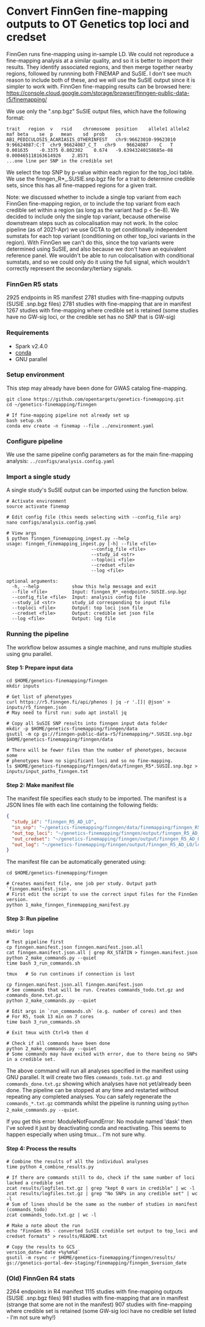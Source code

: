 Convert FinnGen fine-mapping outputs to OT Genetics top loci and credset
==========================================

FinnGen runs fine-mapping using in-sample LD. We could not reproduce a fine-mapping analysis at a similar quality, and so it is better to import their results.
They identify associated regions, and then merge together nearby regions, followed by runnning both FINEMAP and SuSIE. I don't see much reason to include both of these, and we will use the SuSIE output since it is simpler to work with.
FinnGen fine-mapping results can be browsed here:
https://console.cloud.google.com/storage/browser/finngen-public-data-r5/finemapping/

We use only the ".snp.bgz" SuSIE output files, which have the following format:
```
trait	region	v	rsid	chromosome	position	allele1	allele2	maf	beta	se	p	mean	sd	prob	cs
AB1_PEDICULOSIS_ACARIASIS_OTHERINFEST	chr9:96623010-99623010	9:96624087:C:T	chr9_96624087_C_T	chr9	96624087	C	T	0.001635	-0.3375	0.802302	0.674	-9.63943240158685e-08	0.000465118163614926	2.8571
...one line per SNP in the credible set
```

We select the top SNP by p-value within each region for the top_loci table.
We use the finngen_R*_<endpoint>.SUSIE.snp.bgz file for a trait to determine credible sets, since this has all fine-mapped regions for a given trait.

Note: we discussed whether to include a single top variant from each FinnGen fine-mapping region, or to include the top variant from each credible set within a region (as long as the variant had p < 5e-8). We decided to include only the single top variant, because otherwise downstream steps such as colocalisation may not work. In the coloc pipeline (as of 2021-Apr) we use GCTA to get conditionally independent sumstats for each top variant (conditioning on other top_loci variants in the region). With FinnGen we can't do this, since the top variants were determined using SuSIE, and also because we don't have an equivalent reference panel. We wouldn't be able to run colocalisation with conditional sumstats, and so we could only do it using the full signal, which wouldn't correctly represent the secondary/tertiary signals.

### FinnGen R5 stats
2925 endpoints in R5 manifest
2781 studies with fine-mapping outputs (SUSIE .snp.bgz files)
2781 studies with fine-mapping that are in manifest
1267 studies with fine-mapping where credible set is retained (some studies have no GW-sig loci, or the credible set has no SNP that is GW-sig)

### Requirements
- Spark v2.4.0
- [conda](https://conda.io/docs/)
- GNU parallel

### Setup environment
This step may already have been done for GWAS catalog fine-mapping.
```
git clone https://github.com/opentargets/genetics-finemapping.git
cd ~/genetics-finemapping/finngen

# If fine-mapping pipeline not already set up 
bash setup.sh
conda env create -n finemap --file ../environment.yaml
```

### Configure pipeline

We use the same pipeline config parameters as for the main fine-mapping analysis: `../configs/analysis.config.yaml`

### Import a single study

A single study's SuSIE output can be imported using the function below.

```
# Activate environment
source activate finemap

# Edit config file (this needs selecting with --config_file arg)
nano configs/analysis.config.yaml

# View args
$ python finngen_finemapping_ingest.py --help
usage: finngen_finemapping_ingest.py [-h] --file <file>
                               --config_file <file>
                               --study_id <str>
                               --toploci <file>
                               --credset <file>
                               --log <file>

optional arguments:
  -h, --help            show this help message and exit
  --file <file>         Input: finngen_R*_<endpoint>.SUSIE.snp.bgz
  --config_file <file>  Input: analysis config file
  --study_id <str>      study_id corresponding to input file
  --toploci <file>      Output: top loci json file
  --credset <file>      Output: credible set json file
  --log <file>          Output: log file
```

### Running the pipeline
The workflow below assumes a single machine, and runs multiple studies using gnu parallel.

#### Step 1: Prepare input data

```
cd $HOME/genetics-finemapping/finngen
mkdir inputs

# Get list of phenotypes
curl https://r5.finngen.fi/api/phenos | jq -r '.[]| @json' > inputs/r5_finngen.json
# May need to first run: sudo apt install jq

# Copy all SuSIE SNP results into finngen input data folder
mkdir -p $HOME/genetics-finemapping/finngen/data
gsutil -m cp gs://finngen-public-data-r5/finemapping/*.SUSIE.snp.bgz $HOME/genetics-finemapping/finngen/data

# There will be fewer files than the number of phenotypes, because some
# phenotypes have no significant loci and so no fine-mapping.
ls $HOME/genetics-finemapping/finngen/data/finngen_R5*.SUSIE.snp.bgz > inputs/input_paths_finngen.txt
```

#### Step 2: Make manifest file

The manifest file specifies each study to be imported. The manifest is a JSON lines file with each line containing the following fields:

```json
{
  "study_id": "finngen_R5_AD_LO",
  "in_snp": "~/genetics-finemapping/finngen/data/finemapping/finngen_R5_AD_LO.SUSIE.snp.bgz",
  "out_top_loci": "~/genetics-finemapping/finngen/output/finngen_R5_AD_LO/top_loci.json.gz",
  "out_credset": "~/genetics-finemapping/finngen/output/finngen_R5_AD_LO/credible_set.json.gz",
  "out_log": "~/genetics-finemapping/finngen/output/finngen_R5_AD_LO/logfile.txt",
}
```

The manifest file can be automatically generated using:

```
cd $HOME/genetics-finemapping/finngen

# Creates manifest file, one job per study. Output path `finngen.manifest.json`.
# First edit the script to use the correct input files for the FinnGen version.
python 1_make_finngen_finemapping_manifest.py
```

#### Step 3: Run pipeline

```
mkdir logs

# Test pipeline first
cp finngen.manifest.json finngen.manifest.json.all
cat finngen.manifest.json.all | grep RX_STATIN > finngen.manifest.json
python 2_make_commands.py --quiet
time bash 3_run_commands.sh

tmux   # So run continues if connection is lost

cp finngen.manifest.json.all finngen.manifest.json
# See commands that will be run. Creates commands_todo.txt.gz and commands_done.txt.gz.
python 2_make_commands.py --quiet

# Edit args in `run_commands.sh` (e.g. number of cores) and then
# For R5, took 13 min on 7 cores
time bash 3_run_commands.sh

# Exit tmux with Ctrl+b then d

# Check if all commands have been done
python 2_make_commands.py --quiet
# Some commands may have exited with error, due to there being no SNPs in a credible set.
```

The above command will run all analyses specified in the manifest using GNU parallel. It will create two files `commands_todo.txt.gz` and `commands_done.txt.gz` showing which analyses have not yet/already been done. The pipeline can be stopped at any time and restarted without repeating any completed analyses. You can safely regenerate the `commands_*.txt.gz` commands whilst the pipeline is running using `python 2_make_commands.py --quiet`.

If you get this error:
  ModuleNotFoundError: No module named 'dask'
then I've solved it just by deactivating conda and reactivating. This seems to happen especially when using tmux... I'm not sure why.

#### Step 4: Process the results

```
# Combine the results of all the individual analyses
time python 4_combine_results.py

# If there are commands still to do, check if the same number of loci lacked a credible set
zcat results/logfiles.txt.gz | grep "kept 0 vars in credible" | wc -l
zcat results/logfiles.txt.gz | grep "No SNPs in any credible set" | wc -l
# Sum of lines should be the same as the number of studies in manifest (commands_todo)
zcat commands_todo.txt.gz | wc -l

# Make a note about the run
echo "FinnGen R5 - converted SuSIE credible set output to top_loci and credset formats" > results/README.txt

# Copy the results to GCS
version_date=`date +%y%m%d`
gsutil -m rsync -r $HOME/genetics-finemapping/finngen/results/ gs://genetics-portal-dev-staging/finemapping/finngen_$version_date
```

### (Old) FinnGen R4 stats
2264 endpoints in R4 manifest
1115 studies with fine-mapping outputs (SUSIE .snp.bgz files)
981 studies with fine-mapping that are in manifest (strange that some are not in the manifest)
907 studies with fine-mapping where credible set is retained (some GW-sig loci have no credible set listed - I'm not sure why!)

